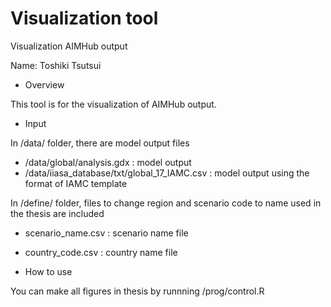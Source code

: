 # Visualization tool
Visualization AIMHub output

Name: Toshiki Tsutsui

- Overview

This tool is for the visualization of AIMHub output.


- Input

In /data/ folder, there are model output files

- /data/global/analysis.gdx : model output
- /data/iiasa_database/txt/global_17_IAMC.csv : model output using the format of IAMC template

In /define/ folder, files to change region and scenario code to name used in the thesis are included
- scenario_name.csv : scenario name file
- country_code.csv : country name file


- How to use

You can make all figures in thesis by runnning /prog/control.R
